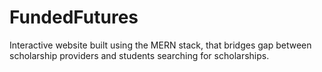 # FundedFutures
Interactive website built using the MERN stack, that bridges gap between scholarship providers and students searching for scholarships.
